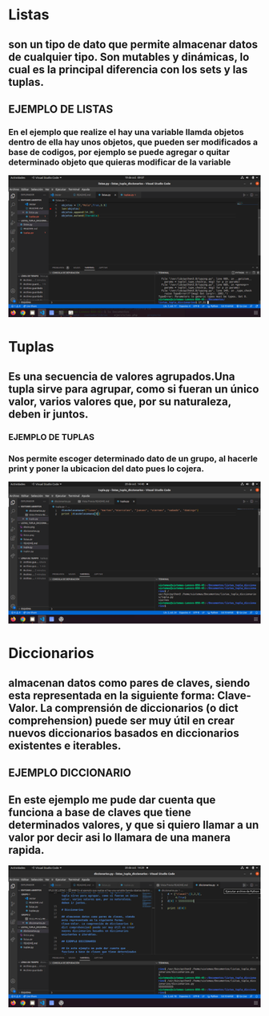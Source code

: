 # Listas

## son un tipo de dato que permite almacenar datos de cualquier tipo. Son mutables y dinámicas, lo cual es la principal diferencia con los sets y las tuplas.

## EJEMPLO DE LISTAS

### En el ejemplo que realize el hay una variable llamda objetos dentro de ella hay unos objetos, que pueden ser modificados a base de codigos, por ejemplo se puede agregar o quitar determinado objeto que quieras modificar de la variable

!["listas"](listas.png "listas")


# Tuplas 

## Es una secuencia de valores agrupados.Una tupla sirve para agrupar, como si fueran un único valor, varios valores que, por su naturaleza, deben ir juntos.

### EJEMPLO DE TUPLAS

### Nos permite escoger determinado dato de un grupo, al hacerle print y poner la ubicacion del dato pues lo cojera.

!["tupla"](tupla.png "tupla")


# Diccionarios

## almacenan datos como pares de claves, siendo esta representada en la siguiente forma: Clave-Valor. La comprensión de diccionarios (o dict comprehension) puede ser muy útil en crear nuevos diccionarios basados en diccionarios existentes e iterables.

## EJEMPLO DICCIONARIO

## En este ejemplo me pude dar cuenta que funciona a base de claves que tiene determinados valores, y que si quiero llamar a un valor por decir asi lo llamara de una manera rapida.

!["diccio"](diccio.png "diccio")
